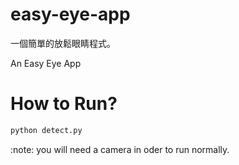 # easy-eye-app
一個簡單的放鬆眼睛程式。

An Easy Eye App

# How to Run?

```cmd
python detect.py
```

:note: you will need a camera in oder to run normally.